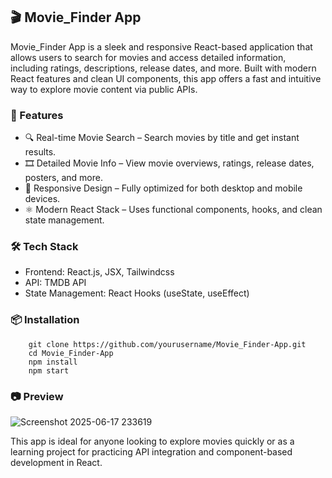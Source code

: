<h2> 🎬 Movie_Finder App </h2>
  Movie_Finder App is a sleek and responsive React-based application that allows users to search for movies and access detailed information, including ratings, descriptions, release dates, and more. Built with modern React features and clean UI components, this app offers a fast and intuitive way to explore movie content via public APIs.

### 🚀 Features
  - 🔍 Real-time Movie Search – Search movies by title and get instant results.
  - 🎞️ Detailed Movie Info – View movie overviews, ratings, release dates, posters, and more.
  - 🧭 Responsive Design – Fully optimized for both desktop and mobile devices.
  - ⚛️ Modern React Stack – Uses functional components, hooks, and clean state management.

### 🛠️ Tech Stack
  - Frontend: React.js, JSX, Tailwindcss
  - API: TMDB API
  - State Management: React Hooks (useState, useEffect)

### 📦 Installation
        git clone https://github.com/yourusername/Movie_Finder-App.git
        cd Movie_Finder-App
        npm install
        npm start
        
### 📷 Preview
![Screenshot 2025-06-17 233619](https://github.com/user-attachments/assets/a62ce45e-8bb6-4960-bc4b-5ab9daa361c3)


This app is ideal for anyone looking to explore movies quickly or as a learning project for practicing API integration and component-based development in React.
